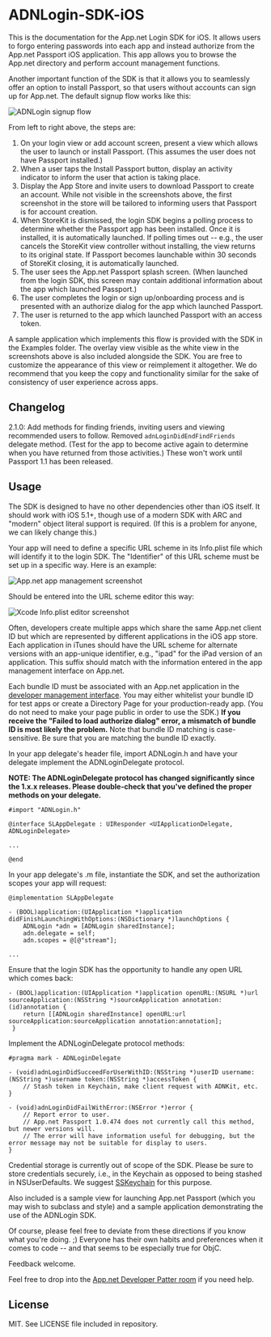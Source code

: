 # ADNLogin-SDK-iOS

This is the documentation for the App.net Login SDK for iOS. It allows users to forgo entering passwords into each app and instead authorize from the App.net Passport iOS application. This app allows you to browse the App.net directory and perform account management functions.

Another important function of the SDK is that it allows you to seamlessly offer an option to install Passport, so that users without accounts can sign up for App.net. The default signup flow works like this:

![ADNLogin signup flow](https://files.app.net/1/117340/a7LbnYnTL9IuretG0qkSwh5yWAGoAcItQQRhMWedBfz_Jeqwf5D5Hi2M57ZKeA2_aKrfFDQ3JVyAsAhy2Opx1TXCSstDUZ7EbviOelBNoEOw2aWsDXQ-VNLqYzyJdaScIQjiGOze037QGkAiSMQSPUmXTqHPL34c61twjVXTVW1FJvh2Lyt8d3GJDp1dUh1tA)

From left to right above, the steps are:

1. On your login view or add account screen, present a view which allows the user to launch or install Passport. (This assumes the user does not have Passport installed.)
2. When a user taps the Install Passport button, display an activity indicator to inform the user that action is taking place.
3. Display the App Store and invite users to download Passport to create an account. While not visible in the screenshots above, the first screenshot in the store will be tailored to informing users that Passport is for account creation.
4. When StoreKit is dismissed, the login SDK begins a polling process to determine whether the Passport app has been installed. Once it is installed, it is automatically launched. If polling times out -- e.g., the user cancels the StoreKit view controller without installing, the view returns to its original state. If Passport becomes launchable within 30 seconds of StoreKit closing, it is automatically launched.
5. The user sees the App.net Passport splash screen. (When launched from the login SDK, this screen may contain additional information about the app which launched Passport.)
6. The user completes the login or sign up/onboarding process and is presented with an authorize dialog for the app which launched Passport.
7. The user is returned to the app which launched Passport with an access token.

A sample application which implements this flow is provided with the SDK in the Examples folder. The overlay view visible as the white view in the screenshots above is also included alongside the SDK. You are free to customize the appearance of this view or reimplement it altogether. We do recommend that you keep the copy and functionality similar for the sake of consistency of user experience across apps.

## Changelog

2.1.0: Add methods for finding friends, inviting users and viewing recommended users to follow. Removed `adnLoginDidEndFindFriends` delegate method. (Test for the app to become active again to determine when you have returned from those activities.) These won't work until Passport 1.1 has been released.

## Usage

The SDK is designed to have no other dependencies other than iOS itself. It should work with iOS 5.1+, though use of a modern SDK with ARC and "modern" object literal support is required. (If this is a problem for anyone, we can likely change this.)

Your app will need to define a specific URL scheme in its Info.plist file which will identify it to the login SDK. The "Identifier" of this URL scheme must be set up in a specific way. Here is an example:

![App.net app management screenshot](https://files.app.net/1/66391/alRIGbbAO-F-mipHbxjQNU78eqZevQNlZinRToWKopnJ82S53arm0Ukm8IDmzexf9k-EpQNfAg2y21SrUnZT2Wn4UwepcDGlGlxylvgi1B26hE7koxYsxUp3kp_RZCbccRdBATHD1LzIDkgoAneqEuv6lasZefTQ16C0oxnr49kE)

Should be entered into the URL scheme editor this way:

![Xcode Info.plist editor screenshot](https://files.app.net/1/34450/a_mk_VrbaUl2WRLeE5vVbZ--R0WdluIo80CxSZ9NC1d1t35Mwbh9HjR6_jrPQSbamKvINn06ztwICNYpJoMhzHwHTqP7laHmXdWC4_vvRAFrpcpBfpXoWtwH77ohNePRsm0b-rhsnFjvzaSRniK_OPkUqf5H1Ai2z7CAhSHjP3Ek)

Often, developers create multiple apps which share the same App.net client ID but which are represented by different applications in the iOS app store. Each application in iTunes should have the URL scheme for alternate versions with an app-unique identifier, e.g., "ipad" for the iPad version of an application. This suffix should match with the information entered in the app management interface on App.net.

Each bundle ID must be associated with an App.net application in the [developer management interface](https://account.app.net/developer/apps/). You may either whitelist your bundle ID for test apps or create a Directory Page for your production-ready app. (You do not need to make your page public in order to use the SDK.) **If you receive the "Failed to load authorize dialog" error, a mismatch of bundle ID is most likely the problem.** Note that bundle ID matching is case-sensitive. Be sure that you are matching the bundle ID exactly.

In your app delegate's header file, import ADNLogin.h and have your delegate implement the ADNLoginDelegate protocol.

**NOTE: The ADNLoginDelegate protocol has changed significantly since the 1.x.x releases. Please double-check that you've defined the proper methods on your delegate.**

```objc
#import "ADNLogin.h"

@interface SLAppDelegate : UIResponder <UIApplicationDelegate, ADNLoginDelegate>

...

@end
```

In your app delegate's .m file, instantiate the SDK, and set the authorization scopes your app will request:

```objc
@implementation SLAppDelegate

- (BOOL)application:(UIApplication *)application didFinishLaunchingWithOptions:(NSDictionary *)launchOptions {
    ADNLogin *adn = [ADNLogin sharedInstance];
    adn.delegate = self;
    adn.scopes = @[@"stream"];

...
```

Ensure that the login SDK has the opportunity to handle any open URL which comes back:

```objc
- (BOOL)application:(UIApplication *)application openURL:(NSURL *)url sourceApplication:(NSString *)sourceApplication annotation:(id)annotation {
    return [[ADNLogin sharedInstance] openURL:url sourceApplication:sourceApplication annotation:annotation];
 }
```

Implement the ADNLoginDelegate protocol methods:

```objc
#pragma mark - ADNLoginDelegate

- (void)adnLoginDidSucceedForUserWithID:(NSString *)userID username:(NSString *)username token:(NSString *)accessToken {
    // Stash token in Keychain, make client request with ADNKit, etc.
}

- (void)adnLoginDidFailWithError:(NSError *)error {
    // Report error to user.
    // App.net Passport 1.0.474 does not currently call this method, but newer versions will.
    // The error will have information useful for debugging, but the error message may not be suitable for display to users.
}
```

Credential storage is currently out of scope of the SDK. Please be sure to store credentials securely, i.e., in the Keychain as opposed to being stashed in NSUserDefaults. We suggest [SSKeychain](https://github.com/soffes/sskeychain) for this purpose.

Also included is a sample view for launching App.net Passport (which you may wish to subclass and style) and a sample application demonstrating the use of the ADNLogin SDK.

Of course, please feel free to deviate from these directions if you know what you're doing. ;) Everyone has their own habits and preferences when it comes to code -- and that seems to be especially true for ObjC.

Feedback welcome.

Feel free to drop into the [App.net Developer Patter room](http://patter-app.net/room.html?channel=1383) if you need help.

## License

MIT. See LICENSE file included in repository.

